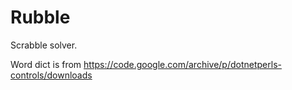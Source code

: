# Rubble
Scrabble solver.

Word dict is from https://code.google.com/archive/p/dotnetperls-controls/downloads


